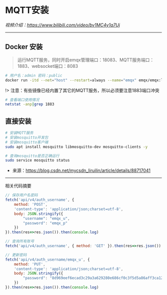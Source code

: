 # MQTT安装

*视频介绍：https://www.bilibili.com/video/bv1MC4y1a7Uj*

---

## Docker 安装
> 运行MQTT服务，同时开启emqx管理端口：18083、MQTT服务端口：1883、websocket端口：8083

```bash
# 用户名：admin 密码：public
docker run -itd --net="host" --restart=always --name="emqx" emqx/emqx:latest
```

!> 注意：有些镜像已经内置了其它的MQTT服务，所以必须要注意1883端口冲突

```bash
# 查看端口使用情况
netstat -anp|grep 1883
```

## 直接安装

```bash
# 安装MQTT服务
# 安装mosquitto开发包
# 安装mosquitto客户端
sudo apt install mosquitto libmosquitto-dev mosquitto-clients -y

# 查询mosquitto是否正确运行
sudo service mosquitto status
```

- 来源：https://blog.csdn.net/mycsdn_liruilin/article/details/88717041


--- 

相关代码摘要
```js
// 保存用户名密码
fetch('api/v4/auth_username', {
    method: 'POST',
    'content-type': 'application/json;charset=utf-8',
    body: JSON.stringify({
        "username": "emqx_u",
        "password": "emqx_p"
    })
}).then(res=>res.json()).then(console.log)

// 查询所有账号
fetch('api/v4/auth_username', { method: 'GET' }).then(res=>res.json()).then(console.log)

// 更新密码
fetch('api/v4/auth_username/emqx_u', {
    method: 'PUT',
    'content-type': 'application/json;charset=utf-8',
    body: JSON.stringify({
        "password": "8d969eef6ecad3c29a3a629280e686cf0c3f5d5a86aff3ca12020c923adc6c92"
    })
}).then(res=>res.json()).then(console.log)
```
